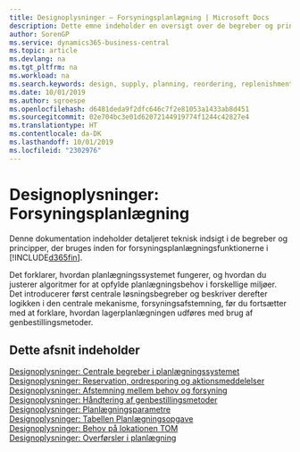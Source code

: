 ```yaml
---
title: Designoplysninger – Forsyningsplanlægning | Microsoft Docs
description: Dette emne indeholder en oversigt over de begreber og principper, der bruges inden for forsyningsplanlægningsfunktionerne i Business Central.
author: SorenGP
ms.service: dynamics365-business-central
ms.topic: article
ms.devlang: na
ms.tgt_pltfrm: na
ms.workload: na
ms.search.keywords: design, supply, planning, reordering, replenishment
ms.date: 10/01/2019
ms.author: sgroespe
ms.openlocfilehash: d6481deda9f2dfc646c7f2e81053a1433ab8d451
ms.sourcegitcommit: 02e704bc3e01d62072144919774f1244c42827e4
ms.translationtype: HT
ms.contentlocale: da-DK
ms.lasthandoff: 10/01/2019
ms.locfileid: "2302976"
---
```

# <a name="design-details-supply-planning"></a>Designoplysninger: Forsyningsplanlægning
Denne dokumentation indeholder detaljeret teknisk indsigt i de begreber og principper, der bruges inden for forsyningsplanlægningsfunktionerne i [!INCLUDE[d365fin](includes/d365fin_md.md)].  

Det forklarer, hvordan planlægningssystemet fungerer, og hvordan du justerer algoritmer for at opfylde planlægningsbehov i forskellige miljøer. Det introducerer først centrale løsningsbegreber og beskriver derefter logikken i den centrale mekanisme, forsyningsafstemning, før du fortsætter med at forklare, hvordan lagerplanlægningen udføres med brug af genbestillingsmetoder.  

## <a name="in-this-section"></a>Dette afsnit indeholder  
[Designoplysninger: Centrale begreber i planlægningssystemet](design-details-central-concepts-of-the-planning-system.md)  
[Designoplysninger: Reservation, ordresporing og aktionsmeddelelser](design-details-reservation-order-tracking-and-action-messaging.md)  
[Designoplysninger: Afstemning mellem behov og forsyning](design-details-balancing-demand-and-supply.md)  
[Designoplysninger: Håndtering af genbestillingsmetoder](design-details-handling-reordering-policies.md)  
[Designoplysninger: Planlægningsparametre](design-details-planning-parameters.md)  
[Designoplysninger: Tabellen Planlægningsopgave](design-details-planning-assignment-table.md)  
[Designoplysninger: Behov på lokationen TOM](design-details-demand-at-blank-location.md)  
[Designoplysninger: Overførsler i planlægning](design-details-transfers-in-planning.md)
